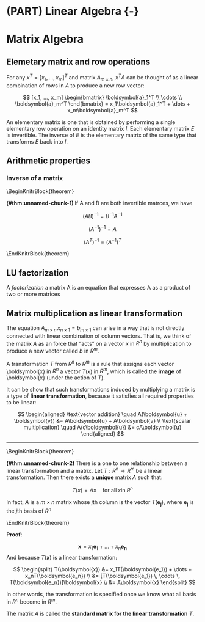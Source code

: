 
# (PART) Linear Algebra {-}


# Matrix Algebra  



## Elemetary matrix and row operations  

For any $x^{T} = [x_1, ..., x_m]^T$ and matrix $A_{m \times n}$, $x^{T}A$ can be thought of as a linear combination of rows in $A$ to produce a new row vector: 

$$
[x_1, ..., x_m] 
\begin{bmatrix}
\boldsymbol{a}_1^T \\
\cdots  \\
\boldsymbol{a}_m^T
\end{bmatrix} 
= x_1\boldsymbol{a}_1^T + \dots + x_m\boldsymbol{a}_m^T
$$

An elementary matrix is one that is obtained by performing a single elementary row
operation on an identity matrix $I$. Each elementary matrix $E$ is invertible. The inverse of $E$ is the elementary matrix of the same type that transforms $E$ back into $I$.



## Arithmetic properties   

### Inverse of a matrix

\BeginKnitrBlock{theorem}<div class="theorem"><span class="theorem" id="thm:unnamed-chunk-1"><strong>(\#thm:unnamed-chunk-1) </strong></span>If A and B are both invertible matrces, we have

$$
(AB)^{-1} = B^{-1}A^{-1}
$$

$$
(A^{-1})^{-1} = A  
$$
  

$$
(A^T)^{-1} = (A^{-1})^T
$$</div>\EndKnitrBlock{theorem}




## LU factorization 

A *factorization* a matrix A is an equation that expresses A as a product of two or more
matrices  


## Matrix multiplication as linear transformation

The equation $A_{m \times n} \, x _{ n \times 1} = b_{m \times 1}$ can arise in a way that is not directly connected with linear combination of column vectors. That is,  we think of the matrix $A$ as an force that “acts” on a vector $x$ in $R^n$ by multiplication to produce a new vector called $b$ in $R^m$.  

A transformation $T$ from $R^n$ to $R^m$ is a rule that assigns each vector \boldsymbol{x} in $R^n$ a vector $T(x)$ in $R^m$, which is called the **image** of \boldsymbol{x} (under the action of $T$). 

It can be show that such transformations induced by multiplying a matrix is a type of **linear transformation**, because it satisfies all required properties to be linear:  

$$
\begin{aligned}
\text{vector addition} \quad A(\boldsymbol{u} + \boldsymbol{v}) &= A\boldsymbol{u} + A\boldsymbol{v}  \\ 
\text{scalar multiplication} \quad A(c\boldsymbol{u}) &= cA\boldsymbol{u}
\end{aligned}
$$
<hr>

\BeginKnitrBlock{theorem}<div class="theorem"><span class="theorem" id="thm:unnamed-chunk-2"><strong>(\#thm:unnamed-chunk-2) </strong></span>There is a one to one relationship between a linear transformation and a matrix. Let $T: R^n \rightarrow R^m$ be a linear transformation. Then there exists a **unique** matrix $A$ such that:  
  
$$
T(x) = Ax \quad \text{for all} \; x \text{in} \; R^n  
$$
  
In fact, $A$ is a $m \times n$ matrix whose $j$th column is the vector $T(\boldsymbol{e_j})$, where $\boldsymbol{e_j}$ is the $j$th basis of $R^n$ </div>\EndKnitrBlock{theorem}

**Proof**: 

$$
\boldsymbol{x} = x_1\boldsymbol{e_1} + \dots + x_n{\boldsymbol{e_n}}
$$
And because $T(\boldsymbol{x})$ is a linear transformation: 

$$
\begin{split}
T(\boldsymbol{x}) &= x_1T(\boldsymbol{e_1}) + \dots + x_nT(\boldsymbol{e_n}) \\
&= [T(\boldsymbol{e_1}) \, \cdots \, T(\boldsymbol{e_n})]\boldsymbol{x} \\
&= A\boldsymbol{x}
\end{split}
$$

In other words, the transformation is specified once we know what all basis in $R^n$ become in $R^m$.

The matrix $A$ is called the **standard matrix for the linear transformation** $T$.

